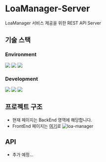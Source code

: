 # LoaManager-Server
LoaManager 서비스 제공을 위한 REST API Server
## 기술 스택
### Environment
<img src="https://img.shields.io/badge/vscode-007ACC?style=for-the-badge&logo=visualstudiocode&logoColor=white"> <img src="https://img.shields.io/badge/docker-2496ED?style=for-the-badge&logo=docker&logoColor=white"> <img src="https://img.shields.io/badge/npm-CB3837?style=for-the-badge&logo=npm&logoColor=white"> 
### Development
<img src="https://img.shields.io/badge/nest.js-E0234E?style=for-the-badge&logo=nestjs&logoColor=white"> <img src="https://img.shields.io/badge/typescript-3178C6?style=for-the-badge&logo=typescript&logoColor=white"> <img src="https://img.shields.io/badge/mongodb-47A248?style=for-the-badge&logo=mongodb&logoColor=white">
## 프로젝트 구조
- 현재 페이지는 BackEnd 영역에 해당합니다.
- FrontEnd 페이지는 [여기](https://github.com/Wseop/QT_LoaManager)로
![loa-manager](https://github.com/Wseop/QT_LoaManager/assets/18005580/0c626eb4-46f2-459a-93fb-b63b6daba2f8)
## API
- 추가 예정...

